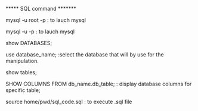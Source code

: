 ***** SQL command *******

mysql -u root -p : to lauch mysql

mysql -u <userName> -p : to lauch mysql

show DATABASES;

use database_name;  :select the database that will by use for the manipulation.

show tables;

SHOW COLUMNS FROM db_name.db_table; : display database columns for specific table;

source home/pwd/sql_code.sql : to execute .sql file